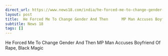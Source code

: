 ```yaml
---
direct_url: https://www.news18.com/india/he-forced-me-to-change-gender-and-then-mp-man-accuses-boyfriend-of-rape-black-magic-ws-dkl-9426032.html
layout: post
title:  He Forced Me To Change Gender And Then      MP Man Accuses Boyfriend Of Rape, Black Magic
subtitle: News 18
tags: []
---
```


 He Forced Me To Change Gender And Then      MP Man Accuses Boyfriend Of Rape, Black Magic
